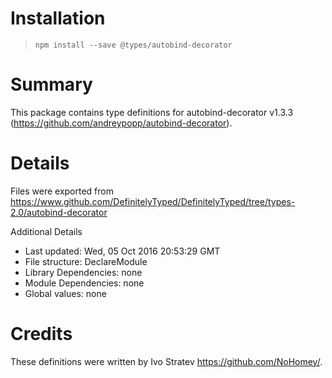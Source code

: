 # Installation
> `npm install --save @types/autobind-decorator`

# Summary
This package contains type definitions for autobind-decorator v1.3.3 (https://github.com/andreypopp/autobind-decorator).

# Details
Files were exported from https://www.github.com/DefinitelyTyped/DefinitelyTyped/tree/types-2.0/autobind-decorator

Additional Details
 * Last updated: Wed, 05 Oct 2016 20:53:29 GMT
 * File structure: DeclareModule
 * Library Dependencies: none
 * Module Dependencies: none
 * Global values: none

# Credits
These definitions were written by Ivo Stratev <https://github.com/NoHomey/>.
